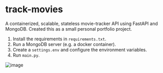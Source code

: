 # track-movies
A containerized, scalable, stateless movie-tracker API using FastAPI and MongoDB. Created this as a small personal portfolio project.

1. Install the requirements in `requirements.txt`.
2. Run a MongoDB server (e.g. a docker container).
3. Create a `settings.env` and configure the environment variables.
4. Run `main.py`.

![image](https://github.com/chopin-coding/track-movies/assets/15129638/8e083808-0cc2-4d57-9645-c1c60f30e14c)

